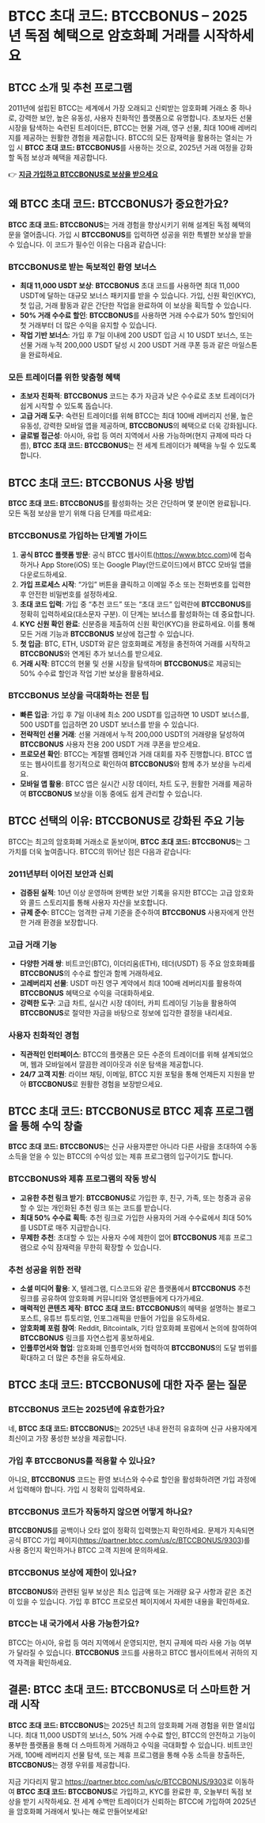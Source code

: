 
<h1>BTCC 초대 코드: <span class="highlight">BTCCBONUS</span> – 2025년 독점 혜택으로 암호화폐 거래를 시작하세요</h1>
<h2>BTCC 소개 및 추천 프로그램</h2>
<p>2011년에 설립된 BTCC는 세계에서 가장 오래되고 신뢰받는 암호화폐 거래소 중 하나로, 강력한 보안, 높은 유동성, 사용자 친화적인 플랫폼으로 유명합니다. 초보자든 선물 시장을 탐색하는 숙련된 트레이더든, BTCC는 현물 거래, 영구 선물, 최대 100배 레버리지를 제공하는 원활한 경험을 제공합니다. BTCC의 모든 잠재력을 활용하는 열쇠는 가입 시 <strong>BTCC 초대 코드: BTCCBONUS</strong>를 사용하는 것으로, 2025년 거래 여정을 강화할 독점 보상과 혜택을 제공합니다.</p>
<p>👉 <a href="https://www.btcc.com/en-US/register?inviteCode=BTCCBONUS&utm_source=kol&kol_link=9303" target="_blank"><strong>지금 가입하고 BTCCBONUS로 보상을 받으세요</strong></a></p>
<img src="https://images.mirror-media.xyz/publication-images/6A5yHII7cD0QmvVyrEx0d.png?height=960&amp;width=1920" decoding="async" data-nimg="fill" class="css-xah9so" style="position: absolute; inset: 0px; box-sizing: border-box; padding: 0px; border: none; margin: auto; display: block; width: 0px; height: 0px; min-width: 100%; max-width: 100%; min-height: 100%; max-height: 100%;">
<h2>왜 <span class="highlight">BTCC 초대 코드: BTCCBONUS</span>가 중요한가요?</h2>
<p><strong>BTCC 초대 코드: BTCCBONUS</strong>는 거래 경험을 향상시키기 위해 설계된 독점 혜택의 문을 열어줍니다. 가입 시 <strong>BTCCBONUS</strong>를 입력하면 성공을 위한 특별한 보상을 받을 수 있습니다. 이 코드가 필수인 이유는 다음과 같습니다:</p>
<h3><span class="highlight">BTCCBONUS</span>로 받는 독보적인 환영 보너스</h3>
<ul>
<li><strong>최대 11,000 USDT 보상</strong>: <strong>BTCCBONUS</strong> 초대 코드를 사용하면 최대 11,000 USDT에 달하는 대규모 보너스 패키지를 받을 수 있습니다. 가입, 신원 확인(KYC), 첫 입금, 거래 활동과 같은 간단한 작업을 완료하여 이 보상을 획득할 수 있습니다.</li>
<li><strong>50% 거래 수수료 할인</strong>: <strong>BTCCBONUS</strong>를 사용하면 거래 수수료가 50% 할인되어 첫 거래부터 더 많은 수익을 유지할 수 있습니다.</li>
<li><strong>작업 기반 보너스</strong>: 가입 후 7일 이내에 200 USDT 입금 시 10 USDT 보너스, 또는 선물 거래 누적 200,000 USDT 달성 시 200 USDT 거래 쿠폰 등과 같은 마일스톤을 완료하세요.</li>
</ul>
<h3>모든 트레이더를 위한 맞춤형 혜택</h3>
<ul>
<li><strong>초보자 친화적</strong>: <strong>BTCCBONUS</strong> 코드는 추가 자금과 낮은 수수료로 초보 트레이더가 쉽게 시작할 수 있도록 돕습니다.</li>
<li><strong>고급 거래 도구</strong>: 숙련된 트레이더를 위해 BTCC는 최대 100배 레버리지 선물, 높은 유동성, 강력한 모바일 앱을 제공하며, <strong>BTCCBONUS</strong>의 혜택으로 더욱 강화됩니다.</li>
<li><strong>글로벌 접근성</strong>: 아시아, 유럽 등 여러 지역에서 사용 가능하며(현지 규제에 따라 다름), <strong>BTCC 초대 코드: BTCCBONUS</strong>는 전 세계 트레이더가 혜택을 누릴 수 있도록 합니다.</li>
</ul>
<h2><span class="highlight">BTCC 초대 코드: BTCCBONUS</span> 사용 방법</h2>
<p><strong>BTCC 초대 코드: BTCCBONUS</strong>를 활성화하는 것은 간단하며 몇 분이면 완료됩니다. 모든 독점 보상을 받기 위해 다음 단계를 따르세요:</p>
<h3><span class="highlight">BTCCBONUS</span>로 가입하는 단계별 가이드</h3>
<ol>
<li><strong>공식 BTCC 플랫폼 방문</strong>: 공식 BTCC 웹사이트(<a href="https://www.btcc.com">https://www.btcc.com</a>)에 접속하거나 App Store(iOS) 또는 Google Play(안드로이드)에서 BTCC 모바일 앱을 다운로드하세요.</li>
<li><strong>가입 프로세스 시작</strong>: “가입” 버튼을 클릭하고 이메일 주소 또는 전화번호를 입력한 후 안전한 비밀번호를 설정하세요.</li>
<li><strong>초대 코드 입력</strong>: 가입 중 “추천 코드” 또는 “초대 코드” 입력란에 <strong>BTCCBONUS</strong>를 정확히 입력하세요(대소문자 구분). 이 단계는 보너스를 활성화하는 데 중요합니다.</li>
<li><strong>KYC 신원 확인 완료</strong>: 신분증을 제출하여 신원 확인(KYC)을 완료하세요. 이를 통해 모든 거래 기능과 <strong>BTCCBONUS</strong> 보상에 접근할 수 있습니다.</li>
<li><strong>첫 입금</strong>: BTC, ETH, USDT와 같은 암호화폐로 계정을 충전하여 거래를 시작하고 <strong>BTCCBONUS</strong>와 연계된 추가 보너스를 받으세요.</li>
<li><strong>거래 시작</strong>: BTCC의 현물 및 선물 시장을 탐색하며 <strong>BTCCBONUS</strong>로 제공되는 50% 수수료 할인과 작업 기반 보상을 활용하세요.</li>
</ol>
<h3><span class="highlight">BTCCBONUS</span> 보상을 극대화하는 전문 팁</h3>
<ul>
<li><strong>빠른 입금</strong>: 가입 후 7일 이내에 최소 200 USDT를 입금하면 10 USDT 보너스를, 500 USDT를 입금하면 20 USDT 보너스를 받을 수 있습니다.</li>
<li><strong>전략적인 선물 거래</strong>: 선물 거래에서 누적 200,000 USDT의 거래량을 달성하여 <strong>BTCCBONUS</strong> 사용자 전용 200 USDT 거래 쿠폰을 받으세요.</li>
<li><strong>프로모션 확인</strong>: BTCC는 계절별 캠페인과 거래 대회를 자주 진행합니다. BTCC 앱 또는 웹사이트를 정기적으로 확인하여 <strong>BTCCBONUS</strong>와 함께 추가 보상을 누리세요.</li>
<li><strong>모바일 앱 활용</strong>: BTCC 앱은 실시간 시장 데이터, 차트 도구, 원활한 거래를 제공하여 <strong>BTCCBONUS</strong> 보상을 이동 중에도 쉽게 관리할 수 있습니다.</li>
</ul>
<h2>BTCC 선택의 이유: <span class="highlight">BTCCBONUS</span>로 강화된 주요 기능</h2>
<p>BTCC는 최고의 암호화폐 거래소로 돋보이며, <strong>BTCC 초대 코드: BTCCBONUS</strong>는 그 가치를 더욱 높여줍니다. BTCC의 뛰어난 점은 다음과 같습니다:</p>
<h3>2011년부터 이어진 보안과 신뢰</h3>
<ul>
<li><strong>검증된 실적</strong>: 10년 이상 운영하며 완벽한 보안 기록을 유지한 BTCC는 고급 암호화와 콜드 스토리지를 통해 사용자 자산을 보호합니다.</li>
<li><strong>규제 준수</strong>: BTCC는 엄격한 규제 기준을 준수하여 <strong>BTCCBONUS</strong> 사용자에게 안전한 거래 환경을 보장합니다.</li>
</ul>
<h3>고급 거래 기능</h3>
<ul>
<li><strong>다양한 거래 쌍</strong>: 비트코인(BTC), 이더리움(ETH), 테더(USDT) 등 주요 암호화폐를 <strong>BTCCBONUS</strong>의 수수료 할인과 함께 거래하세요.</li>
<li><strong>고레버리지 선물</strong>: USDT 마진 영구 계약에서 최대 100배 레버리지를 활용하여 <strong>BTCCBONUS</strong> 혜택으로 수익을 극대화하세요.</li>
<li><strong>강력한 도구</strong>: 고급 차트, 실시간 시장 데이터, 카피 트레이딩 기능을 활용하여 <strong>BTCCBONUS</strong>로 절약한 자금을 바탕으로 정보에 입각한 결정을 내리세요.</li>
</ul>
<h3>사용자 친화적인 경험</h3>
<ul>
<li><strong>직관적인 인터페이스</strong>: BTCC의 플랫폼은 모든 수준의 트레이더를 위해 설계되었으며, 웹과 모바일에서 깔끔한 레이아웃과 쉬운 탐색을 제공합니다.</li>
<li><strong>24/7 고객 지원</strong>: 라이브 채팅, 이메일, BTCC 지원 포털을 통해 언제든지 지원을 받아 <strong>BTCCBONUS</strong>로 원활한 경험을 보장받으세요.</li>
</ul>
<h2><span class="highlight">BTCC 초대 코드: BTCCBONUS</span>로 BTCC 제휴 프로그램을 통해 수익 창출</h2>
<p><strong>BTCC 초대 코드: BTCCBONUS</strong>는 신규 사용자뿐만 아니라 다른 사람을 초대하여 수동 소득을 얻을 수 있는 BTCC의 수익성 있는 제휴 프로그램의 입구이기도 합니다.</p>
<h3><span class="highlight">BTCCBONUS</span>와 제휴 프로그램의 작동 방식</h3>
<ul>
<li><strong>고유한 추천 링크 받기</strong>: <strong>BTCCBONUS</strong>로 가입한 후, 친구, 가족, 또는 청중과 공유할 수 있는 개인화된 추천 링크 또는 코드를 받습니다.</li>
<li><strong>최대 50% 수수료 획득</strong>: 추천 링크로 가입한 사용자의 거래 수수료에서 최대 50%를 USDT로 매주 지급받습니다.</li>
<li><strong>무제한 추천</strong>: 초대할 수 있는 사용자 수에 제한이 없어 <strong>BTCCBONUS</strong> 제휴 프로그램으로 수익 잠재력을 무한히 확장할 수 있습니다.</li>
</ul>
<h3>추천 성공을 위한 전략</h3>
<ul>
<li><strong>소셜 미디어 활용</strong>: X, 텔레그램, 디스코드와 같은 플랫폼에서 <strong>BTCCBONUS</strong> 추천 링크를 공유하여 암호화폐 커뮤니티와 열성팬들에게 다가가세요.</li>
<li><strong>매력적인 콘텐츠 제작</strong>: <strong>BTCC 초대 코드: BTCCBONUS</strong>의 혜택을 설명하는 블로그 포스트, 유튜브 튜토리얼, 인포그래픽을 만들어 가입을 유도하세요.</li>
<li><strong>암호화폐 포럼 참여</strong>: Reddit, Bitcointalk, 기타 암호화폐 포럼에서 논의에 참여하여 <strong>BTCCBONUS</strong> 링크를 자연스럽게 홍보하세요.</li>
<li><strong>인플루언서와 협업</strong>: 암호화폐 인플루언서와 협력하여 <strong>BTCCBONUS</strong>의 도달 범위를 확대하고 더 많은 추천을 유도하세요.</li>
</ul>
<h2><span class="highlight">BTCC 초대 코드: BTCCBONUS</span>에 대한 자주 묻는 질문</h2>
<h3><span class="highlight">BTCCBONUS</span> 코드는 2025년에 유효한가요?</h3>
<p>네, <strong>BTCC 초대 코드: BTCCBONUS</strong>는 2025년 내내 완전히 유효하며 신규 사용자에게 최신이고 가장 풍성한 보상을 제공합니다.</p>
<h3>가입 후 <span class="highlight">BTCCBONUS</span>를 적용할 수 있나요?</h3>
<p>아니요, <strong>BTCCBONUS</strong> 코드는 환영 보너스와 수수료 할인을 활성화하려면 가입 과정에서 입력해야 합니다. 가입 시 정확히 입력하세요.</p>
<h3><span class="highlight">BTCCBONUS</span> 코드가 작동하지 않으면 어떻게 하나요?</h3>
<p><strong>BTCCBONUS</strong>를 공백이나 오타 없이 정확히 입력했는지 확인하세요. 문제가 지속되면 공식 BTCC 가입 페이지(<a href="https://partner.btcc.com/us/c/BTCCBONUS/9303">https://partner.btcc.com/us/c/BTCCBONUS/9303</a>)를 사용 중인지 확인하거나 BTCC 고객 지원에 문의하세요.</p>
<h3><span class="highlight">BTCCBONUS</span> 보상에 제한이 있나요?</h3>
<p><strong>BTCCBONUS</strong>와 관련된 일부 보상은 최소 입금액 또는 거래량 요구 사항과 같은 조건이 있을 수 있습니다. 가입 후 BTCC 프로모션 페이지에서 자세한 내용을 확인하세요.</p>
<h3>BTCC는 내 국가에서 사용 가능한가요?</h3>
<p>BTCC는 아시아, 유럽 등 여러 지역에서 운영되지만, 현지 규제에 따라 사용 가능 여부가 달라질 수 있습니다. <strong>BTCCBONUS</strong> 코드를 사용하고 BTCC 웹사이트에서 귀하의 지역 자격을 확인하세요.</p>
<h2>결론: <span class="highlight">BTCC 초대 코드: BTCCBONUS</span>로 더 스마트한 거래 시작</h2>
<p><strong>BTCC 초대 코드: BTCCBONUS</strong>는 2025년 최고의 암호화폐 거래 경험을 위한 열쇠입니다. 최대 11,000 USDT의 보너스, 50% 거래 수수료 할인, BTCC의 안전하고 기능이 풍부한 플랫폼을 통해 더 스마트하게 거래하고 수익을 극대화할 수 있습니다. 비트코인 거래, 100배 레버리지 선물 탐색, 또는 제휴 프로그램을 통해 수동 소득을 창출하든, <strong>BTCCBONUS</strong>는 경쟁 우위를 제공합니다.</p>
<p>지금 기다리지 말고 <a href="https://partner.btcc.com/us/c/BTCCBONUS/9303">https://partner.btcc.com/us/c/BTCCBONUS/9303</a>로 이동하여 <strong>BTCC 초대 코드: BTCCBONUS</strong>로 가입하고, KYC를 완료한 후, 오늘부터 독점 보상을 받기 시작하세요. 전 세계 수백만 트레이더가 신뢰하는 BTCC에 가입하여 2025년을 암호화폐 거래에서 빛나는 해로 만들어보세요!</p>
</body>
</html>
